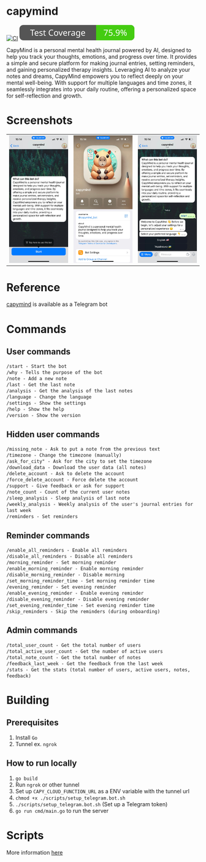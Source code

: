 # capymind

[![CI](https://github.com/maximbilan/capymind/actions/workflows/build_and_test.yml/badge.svg)](https://github.com/maximbilan/capymind/actions/workflows/build_and_test.yml)
![Test coverage](./.badges/test_coverage.svg)

CapyMind is a personal mental health journal powered by AI, designed to help you track your thoughts, emotions, and progress over time. It provides a simple and secure platform for making journal entries, setting reminders, and gaining personalized therapy insights. Leveraging AI to analyze your notes and dreams, CapyMind empowers you to reflect deeply on your mental well-being. With support for multiple languages and time zones, it seamlessly integrates into your daily routine, offering a personalized space for self-reflection and growth.

# Screenshots

<table>
  <tr>
    <td><img src="assets/screen1.jpeg" alt="Image 1" width="300"/></td>
    <td><img src="assets/screen2.jpeg" alt="Image 2" width="300"/></td>
    <td><img src="assets/screen3.jpeg" alt="Image 3" width="300"/></td>
  </tr>
</table>

# Reference

<a href="t.me/capymind_bot">capymind</a> is available as a Telegram bot

# Commands

## User commands
```
/start - Start the bot
/why - Tells the purpose of the bot
/note - Add a new note
/last - Get the last note
/analysis - Get the analysis of the last notes
/language - Change the language
/settings - Show the settings
/help - Show the help
/version - Show the version
```

## Hidden user commands
```
/missing_note - Ask to put a note from the previous text
/timezone - Change the timezone (manually)
/ask_for_city" - Ask for the city to set the timezone
/download_data - Download the user data (all notes)
/delete_account - Ask to delete the account
/force_delete_account - Force delete the account
/support - Give feedback or ask for support
/note_count - Count of the current user notes
/sleep_analysis - Sleep analysis of last note
/weekly_analysis - Weekly analysis of the user's journal entries for last week
/reminders - Set reminders
```

## Reminder commands
```
/enable_all_reminders - Enable all reminders
/disable_all_reminders - Disable all reminders
/morning_reminder - Set morning reminder
/enable_morning_reminder - Enable morning reminder
/disable_morning_reminder - Disable morning
/set_morning_reminder_time - Set morning reminder time
/evening_reminder - Set evening reminder
/enable_evening_reminder - Enable evening reminder
/disable_evening_reminder - Disable evening reminder
/set_evening_reminder_time - Set evening reminder time
/skip_reminders - Skip the reminders (during onboarding)
```

## Admin commands
```
/total_user_count - Get the total number of users
/total_active_user_count - Get the number of active users
/total_note_count - Get the total number of notes
/feedback_last_week - Get the feedback from the last week
/stats - Get the stats (total number of users, active users, notes, feedback)
```

# Building

## Prerequisites

1. Install `Go`
2. Tunnel ex. `ngrok`

## How to run locally

1. `go build`
2. Run `ngrok` or other tunnel
3. Set up `CAPY_CLOUD_FUNCTION_URL` as a ENV variable with the tunnel url
4. `chmod +x ./scripts/setup_telegram.bot.sh`
5. `./scripts/setup_telegram.bot.sh` (Set up a Telegram token)
6. `go run cmd/main.go` to run the server

# Scripts

More information <a href="./docs/SCRIPTS.md">here</a>
